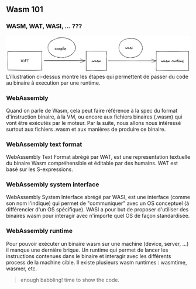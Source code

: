 ## Wasm 101

### WASM, WAT, WASI, ... ???

![étapes de compilation](./images/figure-2-0a.png)
L'illustration ci-dessus montre les étapes qui permettent de passer du code au binaire à execution par une runtime.

### WebAssembly

Quand on parle de Wasm, cela peut faire référence à la spec du format d'instruction binaire, à la VM, ou encore aux
fichiers binaires (.wasm) qui vont être exécutés par le moteur. Par la suite, nous allons nous intéressé surtout aux
fichiers .wasm et aux manières de produire ce binaire.

### WebAssembly text format

WebAssembly Text Format abrégé par WAT, est une representation textuelle du binaire Wasm compréhensible et éditable par
des humains. WAT est basé sur les S-expressions.

### WebAssembly system interface

WebAssembly System Interface abrégé par WASI, est une interface (comme son nom l'indique) qui permet de "communiquer"
avec un OS conceptuel (à différencier d'un OS spécifique). WASI a pour but de proposer d'utiliser des binaires wasm pour
interagir avec n'importe quel OS de façon standardisée.

### WebAssembly runtime

Pour pouvoir exécuter un binaire wasm sur une machine (device, server, ...) il manque une dernière brique. Un runtime
qui permet de lancer les instructions contenues dans le binaire et interagir avec les différents process de la machine
cible. Il existe plusieurs wasm runtimes : wasmtime, wasmer, etc.

> enough babbling! time to show the code.